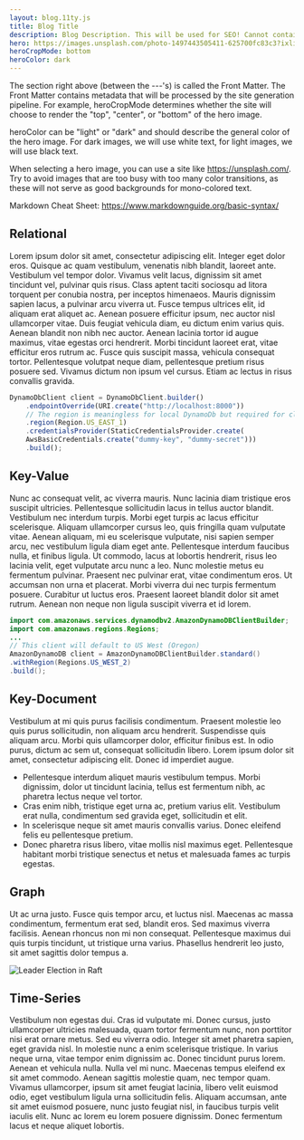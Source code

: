 ```yaml
---
layout: blog.11ty.js
title: Blog Title
description: Blog Description. This will be used for SEO! Cannot contain the colon character.
hero: https://images.unsplash.com/photo-1497443505411-625700fc83c3?ixlib=rb-1.2.1&ixid=MnwxMjA3fDB8MHxwaG90by1wYWdlfHx8fGVufDB8fHx8&auto=format&fit=crop&w=2000
heroCropMode: bottom
heroColor: dark
---
```


The section right above (between the ---'s) is called the Front Matter. The Front Matter contains metadata that will be processed by the site generation pipeline. For example, heroCropMode determines whether the site will choose to render the "top", "center", or "bottom" of the hero image. 

heroColor can be "light" or "dark" and should describe the general color of the hero image. For dark images, we will use white text, for light images, we will use black text. 

When selecting a hero image, you can use a site like https://unsplash.com/. Try to avoid images that are too busy with too many color transitions, as these will not serve as good backgrounds for mono-colored text. 

Markdown Cheat Sheet: https://www.markdownguide.org/basic-syntax/

## Relational
Lorem ipsum dolor sit amet, consectetur adipiscing elit. Integer eget dolor eros. Quisque ac quam vestibulum, venenatis nibh blandit, laoreet ante. Vestibulum vel tempor dolor. Vivamus velit lacus, dignissim sit amet tincidunt vel, pulvinar quis risus. Class aptent taciti sociosqu ad litora torquent per conubia nostra, per inceptos himenaeos. Mauris dignissim sapien lacus, a pulvinar arcu viverra ut. Fusce tempus ultrices elit, id aliquam erat aliquet ac. Aenean posuere efficitur ipsum, nec auctor nisl ullamcorper vitae. Duis feugiat vehicula diam, eu dictum enim varius quis. Aenean blandit non nibh nec auctor. Aenean lacinia tortor id augue maximus, vitae egestas orci hendrerit. Morbi tincidunt laoreet erat, vitae efficitur eros rutrum ac. Fusce quis suscipit massa, vehicula consequat tortor. Pellentesque volutpat neque diam, pellentesque pretium risus posuere sed. Vivamus dictum non ipsum vel cursus. Etiam ac lectus in risus convallis gravida.

```JavaScript
DynamoDbClient client = DynamoDbClient.builder()
    .endpointOverride(URI.create("http://localhost:8000"))
    // The region is meaningless for local DynamoDb but required for client builder validation
    .region(Region.US_EAST_1)
    .credentialsProvider(StaticCredentialsProvider.create(
    AwsBasicCredentials.create("dummy-key", "dummy-secret")))
    .build();
```

## Key-Value
Nunc ac consequat velit, ac viverra mauris. Nunc lacinia diam tristique eros suscipit ultricies. Pellentesque sollicitudin lacus in tellus auctor blandit. Vestibulum nec interdum turpis. Morbi eget turpis ac lacus efficitur scelerisque. Aliquam ullamcorper cursus leo, quis fringilla quam vulputate vitae. Aenean aliquam, mi eu scelerisque vulputate, nisi sapien semper arcu, nec vestibulum ligula diam eget ante. Pellentesque interdum faucibus nulla, et finibus ligula. Ut commodo, lacus at lobortis hendrerit, risus leo lacinia velit, eget vulputate arcu nunc a leo. Nunc molestie metus eu fermentum pulvinar. Praesent nec pulvinar erat, vitae condimentum eros. Ut accumsan non urna et placerat. Morbi viverra dui nec turpis fermentum posuere. Curabitur ut luctus eros. Praesent laoreet blandit dolor sit amet rutrum. Aenean non neque non ligula suscipit viverra et id lorem.

```Java
import com.amazonaws.services.dynamodbv2.AmazonDynamoDBClientBuilder;
import com.amazonaws.regions.Regions;
...
// This client will default to US West (Oregon)
AmazonDynamoDB client = AmazonDynamoDBClientBuilder.standard()
.withRegion(Regions.US_WEST_2)
.build();  
```

## Key-Document
Vestibulum at mi quis purus facilisis condimentum. Praesent molestie leo quis purus sollicitudin, non aliquam arcu hendrerit. Suspendisse quis aliquam arcu. Morbi quis ullamcorper dolor, efficitur finibus est. In odio purus, dictum ac sem ut, consequat sollicitudin libero. Lorem ipsum dolor sit amet, consectetur adipiscing elit. Donec id imperdiet augue. 

- Pellentesque interdum aliquet mauris vestibulum tempus. Morbi dignissim, dolor ut tincidunt lacinia, tellus est fermentum nibh, ac pharetra lectus neque vel tortor. 
- Cras enim nibh, tristique eget urna ac, pretium varius elit. Vestibulum erat nulla, condimentum sed gravida eget, sollicitudin et elit. 
- In scelerisque neque sit amet mauris convallis varius. Donec eleifend felis eu pellentesque pretium. 
- Donec pharetra risus libero, vitae mollis nisl maximus eget. Pellentesque habitant morbi tristique senectus et netus et malesuada fames ac turpis egestas.

## Graph
Ut ac urna justo. Fusce quis tempor arcu, et luctus nisl. Maecenas ac massa condimentum, fermentum erat sed, blandit eros. Sed maximus viverra facilisis. Aenean rhoncus non mi non consequat. Pellentesque maximus dui quis turpis tincidunt, ut tristique urna varius. Phasellus hendrerit leo justo, sit amet sagittis dolor tempus a.

![Leader Election in Raft](/img/raft.png)

## Time-Series
Vestibulum non egestas dui. Cras id vulputate mi. Donec cursus, justo ullamcorper ultricies malesuada, quam tortor fermentum nunc, non porttitor nisi erat ornare metus. Sed eu viverra odio. Integer sit amet pharetra sapien, eget gravida nisl. In molestie nunc a enim scelerisque tristique. In varius neque urna, vitae tempor enim dignissim ac. Donec tincidunt purus lorem. Aenean et vehicula nulla. Nulla vel mi nunc. Maecenas tempus eleifend ex sit amet commodo. Aenean sagittis molestie quam, nec tempor quam. Vivamus ullamcorper, ipsum sit amet feugiat lacinia, libero velit euismod odio, eget vestibulum ligula urna sollicitudin felis. Aliquam accumsan, ante sit amet euismod posuere, nunc justo feugiat nisl, in faucibus turpis velit iaculis elit. Nunc ac lorem eu lorem posuere dignissim. Donec fermentum lacus et neque aliquet lobortis.

